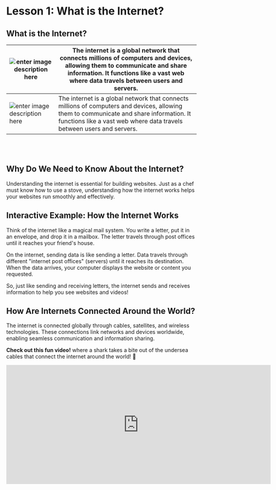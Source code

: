 # **Lesson 1: What is the Internet?**

## **What is the Internet?**





| ![enter image description here](https://i.im.ge/2024/08/19/fhLhWm.inter.jpeg)| The internet is a global network that connects millions of computers and devices, allowing them to communicate and share information. It functions like a vast web where data travels between users and servers.|  
|---------------------------------|-------------|  
| ![enter image description here](https://i.im.ge/2024/08/19/fhLhWm.inter.jpeg) | The internet is a global network that connects millions of computers and devices, allowing them to communicate and share information. It functions like a vast web where data travels between users and servers. |


<br>  
<br>

## **Why Do We Need to Know About the Internet?**
Understanding the internet is essential for building websites. Just as a chef must know how to use a stove, understanding how the internet works helps your websites run smoothly and effectively.

## **Interactive Example: How the Internet Works**

Think of the internet like a magical mail system. You write a letter, put it in an envelope, and drop it in a mailbox. The letter travels through post offices until it reaches your friend's house.

On the internet, sending data is like sending a letter. Data travels through different "internet post offices" (servers) until it reaches its destination. When the data arrives, your computer displays the website or content you requested.

So, just like sending and receiving letters, the internet sends and receives information to help you see websites and videos!

## **How Are Internets Connected Around the World?**
The internet is connected globally through cables, satellites, and wireless technologies. These connections link networks and devices worldwide, enabling seamless communication and information sharing.

**Check out this fun video!** where a shark takes a bite out of the undersea cables that connect the internet around the world! 🦈

<iframe width="700" height="315" src="https://www.youtube.com/embed/1ex7uTQf4bQ" frameborder="0" allowfullscreen></iframe>



<!--stackedit_data:
eyJoaXN0b3J5IjpbLTQ4MjU3NTIwNSwtMTAyMjY1MzgzNiwzOT
A0ODkzNjksLTQ1ODkzODE2N119
-->